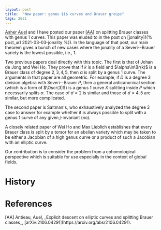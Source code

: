 ```yaml
---
layout: post
title:  "New paper: genus $1$ curves and Brauer groups"
tags: 2021
---
```

<div style="display:none">
$
\newcommand\nil{\mathrm{nil}}
\newcommand\gfrak{\mathfrak{g}}
\newcommand\A{\mathrm{A}}
\newcommand\B{\mathrm{B}}
\newcommand\C{\mathrm{C}}
\newcommand\D{\mathrm{D}}
\newcommand\E{\mathrm{E}}
\newcommand\F{\mathrm{F}}
\newcommand\G{\mathrm{G}}
\newcommand\H{\mathrm{H}}
\newcommand\h{\mathrm{h}}
\newcommand\K{\mathrm{K}}
\newcommand\L{\mathrm{L}}
\newcommand\M{\mathrm{M}}
\newcommand\R{\mathrm{R}}
\newcommand\t{\mathrm{t}}
\newcommand\T{\mathrm{T}}
\newcommand{\bA}{\mathbf{A}}
\newcommand{\bF}{\mathbf{F}}
\newcommand{\bG}{\mathbf{G}}
\newcommand{\bH}{\mathbf{H}}
\newcommand{\bT}{\mathbf{T}}
\newcommand{\bW}{\mathbf{W}}
\newcommand{\Gm}{\bG_m}
\newcommand\Ascr{\mathcal{A}}
\newcommand\Cscr{\mathcal{C}}
\newcommand\Dscr{\mathcal{D}}
\newcommand\Escr{\mathcal{E}}
\newcommand\Fscr{\mathcal{F}}
\newcommand\Kscr{\mathcal{K}}
\newcommand\Lscr{\mathcal{L}}
\newcommand\Oscr{\mathcal{O}}
\newcommand\Perf{\mathrm{Perf}}
\newcommand\Perfscr{\mathcal{P}\mathrm{erf}}
\newcommand\Acscr{\mathcal{A}\mathrm{c}}
\newcommand\heart{\heartsuit}
\newcommand\cn{\mathrm{cn}}
\newcommand\op{\mathrm{op}}
\newcommand\gr{\mathrm{gr}}
\newcommand\Gr{\mathrm{Gr}}
\newcommand\fil{\mathrm{fil}}
\newcommand\Ho{\mathrm{Ho}}
\newcommand\dR{\mathrm{dR}}
\newcommand\dRhat{\widehat{\dR}}
\newcommand\we{\simeq}
\newcommand\Sym{\mathrm{Sym}}
\newcommand\HH{\mathrm{HH}}
\newcommand\HC{\mathrm{HC}}
\newcommand\HP{\mathrm{HP}}
\newcommand\TC{\mathrm{TC}}
\newcommand\TR{\mathrm{TR}}
\newcommand\THH{\mathrm{THH}}
\newcommand{\bMap}{\mathbf{Map}}
\newcommand{\End}{\mathrm{End}}
\newcommand{\Mod}{\mathrm{Mod}}
\newcommand{\coMod}{\mathrm{coMod}}
\newcommand{\Fun}{\mathrm{Fun}}
\newcommand{\bMap}{\mathbf{Map}}
\newcommand\bE{\mathbf{E}}
\newcommand\bZ{\mathbf{Z}}
\newcommand\bS{\mathbf{S}}
\newcommand\bQ{\mathbf{Q}}
\newcommand\bC{\mathbf{C}}
\newcommand\bN{\mathbf{N}}
\newcommand\bAM{\mathbf{AM}}
\newcommand\bLM{\mathbf{LM}}
\newcommand\Spec{\mathrm{Spec}\,}
\newcommand\CAlg{\mathrm{CAlg}}
\newcommand\aCAlg{\mathfrak{a}\CAlg}
\newcommand\dCAlg{\mathfrak{d}\CAlg}
\newcommand{\Cat}{\mathrm{Cat}}
\newcommand{\Sscr}{\mathcal{S}}
\newcommand{\poly}{\mathrm{poly}}
\newcommand{\perf}{\mathrm{perf}}
\newcommand\Sp{\mathrm{Sp}}
\newcommand\CycSp{\mathrm{CycSp}}
\newcommand\TCart{\mathrm{TCart}}
\newcommand\Fr{\mathrm{Fr}}
\newcommand\Br{\mathrm{Br}}
$
</div>

<!--ëéö-->

[Asher Auel](https://math.dartmouth.edu/~auel/) and I have posted our paper
[\[AA\]](https://arxiv.org/abs/2106.04291) on
splitting Brauer classes with genus $1$ curves. This paper was eluded to in the
post on [jonality]({% post_url 2021-03-03-jonality %}). In the language of that
post, our main theorem gives a bunch of new cases where the jonality of a
Severi--Brauer variety is the lowest possible, i.e., $1$.

Two previous papers deal directly with this topic. The first is that of Johan de Jong and Wei Ho. They prove that
if $k$ is a field and $\alpha\in\Br(k)$ is a Brauer class of degree $2,3,4,5$,
then $\alpha$ is split by a genus $1$ curve. The arguments in that paper are
all geometric. For example, if $D$ is a degree $3$ division algebra with
Severi--Brauer $P$, then a general anticanonical section (which is a form of
$\Oscr(3)$) is a genus $1$ curve $X$ splitting inside $P$ which
necessarily splits $\alpha$. The case of $d=2$ is similar and those of $d=4,5$
are similar, but more complicated.

The second paper is
Saltman's, who exhaustively analyzed the degree $3$ case to answer for
example whether it is always possible to split with a genus $1$ curve of any
given $j$-invariant (no).

A closely related paper of Wei Ho and Max Lieblich establishes that every Brauer class is split by a
torsor for an abelian variety which may be taken to be either a Jacobian of a
high genus curve or a product of such a Jacobian with an elliptic curve.

Our contribution is to consider the problem from a cohomological perspective
which is suitable for use especially in the context of global fields.

# History



# References

<span id="g1c">
[AA] Antieau, Auel, _Explicit descent on elliptic curves and splitting Brauer
classes_, [arXiv:2106.04291](https://arxiv.org/abs/2106.04291).
</span>
